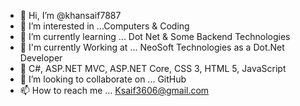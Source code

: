 - 👋 Hi, I’m @khansaif7887
- 👀 I’m interested in ...Computers & Coding
- 🌱 I’m currently learning ... Dot Net & Some Backend Technologies
- 🌟 I'm currently Working at ... NeoSoft Technologies as a Dot.Net Developer
- 💪 C#, ASP.NET MVC, ASP.NET Core, CSS 3, HTML 5, JavaScript
- 💞️ I’m looking to collaborate on ... GitHub
- 📫 How to reach me ... Ksaif3606@gmail.com


<!---
khansaif7887/khansaif7887 is a ✨ special ✨ repository because its `README.md` (this file) appears on your GitHub profile.
You can click the Preview link to take a look at your changes.
--->
